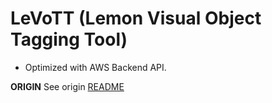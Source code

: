 # LeVoTT (Lemon Visual Object Tagging Tool)

- Optimized with AWS Backend API.


**ORIGIN**
See origin [README](README-ORG.md)
